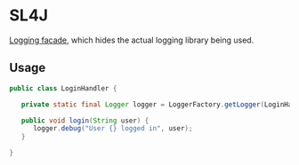 # SL4J

[Logging facade](https://www.slf4j.org/), which hides the actual logging library being used.

## Usage

```java
public class LoginHandler {

   private static final Logger logger = LoggerFactory.getLogger(LoginHandler.class);

   public void login(String user) {
      logger.debug("User {} logged in", user);
   }

}
```



